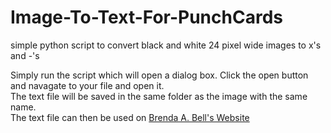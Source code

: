 # Image-To-Text-For-PunchCards
simple python script to convert black and white 24 pixel wide images to x's and -'s

Simply run the script which will open a dialog box. Click the open button and navagate to your file and open it.\
The text file will be saved in the same folder as the image with the same name.\
The text file can then be used on [Brenda A. Bell's Website](https://brendaabell.com/knittingtools/pcgenerator/)
